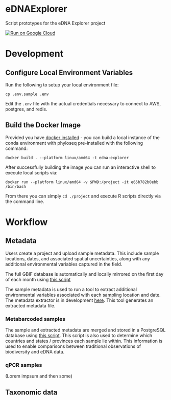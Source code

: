 # eDNAExplorer

Script prototypes for the eDNA Explorer project

[![Run on Google Cloud](https://storage.googleapis.com/cloudrun/button.svg)](https://console.cloud.google.com/cloudshell/editor?shellonly=true&cloudshell_image=gcr.io/cloudrun/button&cloudshell_git_repo=https://github.com/maxogden/eDNAExplorer.git&revision=max/dockerize)

# Development

## Configure Local Environment Variables

Run the following to setup your local environment file:

`cp .env.sample .env`

Edit the `.env` file with the actual credentials necessary to connect to AWS, postgres, and redis.

## Build the Docker Image

Provided you have [docker installed](https://docs.docker.com/desktop/) - you can build a local instance of the conda environment with phyloseq pre-installed with the following command:

`docker build . --platform linux/amd64 -t edna-explorer`

After successfully building the image you can run an interactive shell to execute local scripts via:

`docker run --platform linux/amd64 -v $PWD:/project -it e65b782b0ebb /bin/bash `

From there you can simply `cd ./project` and execute R scripts directly via the command line.

# Workflow

## Metadata

Users create a project and upload sample metadata. This include sample locations, dates, and associated spatial uncertainties, along with any additional environmental variables captured in the field.

The full GBIF database is automatically and locally mirrored on the first day of each month using [this script](https://github.com/levisimons/eDNAExplorer/blob/main/GBIF_Pull.R)

The sample metadata is used to run a tool to extract additional environmental variables associated with each sampling location and date. The metadata extractor is in development [here](https://github.com/MetadataExtractor). This tool generates an extracted metadata file.

### Metabarcoded samples

The sample and extracted metadata are merged and stored in a PostgreSQL database using [this script](https://github.com/levisimons/eDNAExplorer/blob/main/eDNAExplorer_Metabarcoding_Metadata_Initializer.R). This script is also used to determine which countries and states / provinces each sample lie within. This information is used to enable comparisons between traditional observations of biodiversity and eDNA data.

### qPCR samples

(Lorem impsum and then some)

## Taxonomic data
